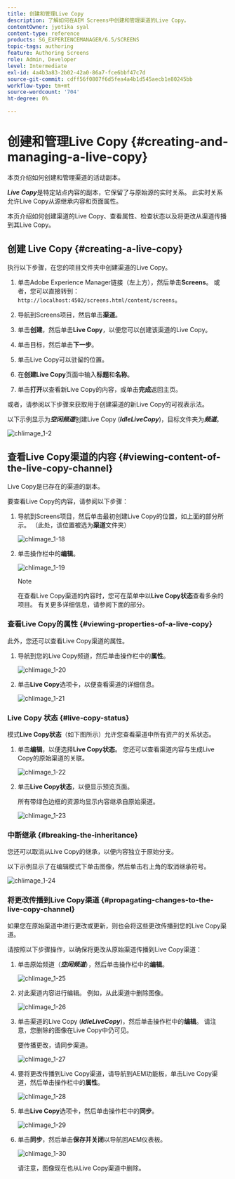 ```yaml
---
title: 创建和管理Live Copy
description: 了解如何在AEM Screens中创建和管理渠道的Live Copy。
contentOwner: jyotika syal
content-type: reference
products: SG_EXPERIENCEMANAGER/6.5/SCREENS
topic-tags: authoring
feature: Authoring Screens
role: Admin, Developer
level: Intermediate
exl-id: 4a4b3a83-2b02-42a0-86a7-fce6bbf47c7d
source-git-commit: cdff56f0807f6d5fea4a4b1d545aecb1e80245bb
workflow-type: tm+mt
source-wordcount: '704'
ht-degree: 0%

---
```


# 创建和管理Live Copy {#creating-and-managing-a-live-copy}

本页介绍如何创建和管理渠道的活动副本。

***Live Copy***&#x200B;是特定站点内容的副本，它保留了与原始源的实时关系。 此实时关系允许Live Copy从源继承内容和页面属性。

本页介绍如何创建渠道的Live Copy、查看属性、检查状态以及将更改从渠道传播到其Live Copy。


## 创建 Live Copy {#creating-a-live-copy}

执行以下步骤，在您的项目文件夹中创建渠道的Live Copy。

1. 单击Adobe Experience Manager链接（左上方），然后单击&#x200B;**Screens**。 或者，您可以直接转到： `http://localhost:4502/screens.html/content/screens`。

1. 导航到Screens项目，然后单击&#x200B;**渠道**。
1. 单击&#x200B;**创建**，然后单击&#x200B;**Live Copy**，以便您可以创建该渠道的Live Copy。
1. 单击目标，然后单击&#x200B;**下一步**。
1. 单击Live Copy可以驻留的位置。
1. 在&#x200B;**创建Live Copy**&#x200B;页面中输入&#x200B;**标题**&#x200B;和&#x200B;**名称**。

1. 单击&#x200B;**打开**&#x200B;以查看新Live Copy的内容，或单击&#x200B;**完成**&#x200B;返回主页。

或者，请参阅以下步骤来获取用于创建渠道的新Live Copy的可视表示法。

以下示例显示为&#x200B;***空闲频道***&#x200B;创建Live Copy (***IdleLiveCopy***)，目标文件夹为&#x200B;***频道***。

![chlimage_1-2](assets/chlimage_1-2.gif)

## 查看Live Copy渠道的内容 {#viewing-content-of-the-live-copy-channel}

Live Copy是已存在的渠道的副本。

要查看Live Copy的内容，请参阅以下步骤：

1. 导航到Screens项目，然后单击最初创建Live Copy的位置，如上面的部分所示。 （此处，该位置被选为&#x200B;**渠道**&#x200B;文件夹）

   ![chlimage_1-18](assets/chlimage_1-18.png)

1. 单击操作栏中的&#x200B;**编辑**。

   ![chlimage_1-19](assets/chlimage_1-19.png)

   >[!NOTE]
   >
   >在查看Live Copy渠道的内容时，您可在菜单中以&#x200B;**Live Copy状态**&#x200B;查看多余的项目。 有关更多详细信息，请参阅下面的部分。

### 查看Live Copy的属性 {#viewing-properties-of-a-live-copy}

此外，您还可以查看Live Copy渠道的属性。

1. 导航到您的Live Copy频道，然后单击操作栏中的&#x200B;**属性**。

   ![chlimage_1-20](assets/chlimage_1-20.png)

1. 单击&#x200B;**Live Copy**&#x200B;选项卡，以便查看渠道的详细信息。

   ![chlimage_1-21](assets/chlimage_1-21.png)

### Live Copy 状态 {#live-copy-status}

模式&#x200B;**Live Copy状态**（如下图所示）允许您查看渠道中所有资产的关系状态。

1. 单击&#x200B;**编辑**，以便选择&#x200B;**Live Copy状态**。 您还可以查看渠道内容与生成Live Copy的原始渠道的关联。

   ![chlimage_1-22](assets/chlimage_1-22.png)

1. 单击&#x200B;**Live Copy状态**，以便显示预览页面。

   所有带绿色边框的资源均显示内容继承自原始渠道。

   ![chlimage_1-23](assets/chlimage_1-23.png)

### 中断继承 {#breaking-the-inheritance}

您还可以取消从Live Copy的继承，以便内容独立于原始分支。

以下示例显示了在编辑模式下单击图像，然后单击右上角的取消继承符号。

![chlimage_1-24](assets/chlimage_1-24.png)

### 将更改传播到Live Copy渠道 {#propagating-changes-to-the-live-copy-channel}

如果您在原始渠道中进行更改或更新，则也会将这些更改传播到您的Live Copy渠道。

请按照以下步骤操作，以确保将更改从原始渠道传播到Live Copy渠道：

1. 单击原始频道（***空闲频道***），然后单击操作栏中的&#x200B;**编辑**。

   ![chlimage_1-25](assets/chlimage_1-25.png)

1. 对此渠道内容进行编辑。 例如，从此渠道中删除图像。

   ![chlimage_1-26](assets/chlimage_1-26.png)

1. 单击渠道的Live Copy (***IdleLiveCopy***)，然后单击操作栏中的&#x200B;**编辑**。 请注意，您删除的图像在Live Copy中仍可见。

   要传播更改，请同步渠道。

   ![chlimage_1-27](assets/chlimage_1-27.png)

1. 要将更改传播到Live Copy渠道，请导航到AEM功能板，单击Live Copy渠道，然后单击操作栏中的&#x200B;**属性**。

   ![chlimage_1-28](assets/chlimage_1-28.png)

1. 单击&#x200B;**Live Copy**&#x200B;选项卡，然后单击操作栏中的&#x200B;**同步**。

   ![chlimage_1-29](assets/chlimage_1-29.png)

1. 单击&#x200B;**同步**，然后单击&#x200B;**保存并关闭**&#x200B;以导航回AEM仪表板。

   ![chlimage_1-30](assets/chlimage_1-30.png)

   请注意，图像现在也从Live Copy渠道中删除。
